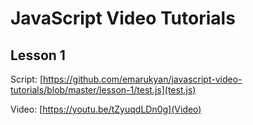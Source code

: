 # JavaScript Video Tutorials

## Lesson 1
Script: [https://github.com/emarukyan/javascript-video-tutorials/blob/master/lesson-1/test.js](test.js)

Video: [https://youtu.be/tZyuqdLDn0g](Video)

